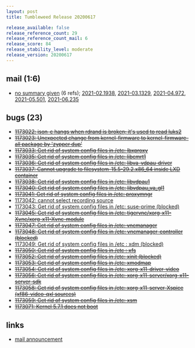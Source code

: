 ```yaml
---
layout: post
title: Tumbleweed Release 20200617

release_available: false
release_reference_count: 29
release_reference_count_mail: 6
release_score: 84
release_stability_level: moderate
release_version: 20200617
---
```


## mail (1:6)

- [no summary given](https://github.com/boombatower/tumbleweed-review/issues/10) (6 refs); [2021-02.1938](https://github.com/boombatower/tumbleweed-review/issues/10), [2021-03.1329](https://github.com/boombatower/tumbleweed-review/issues/10), [2021-04.972](https://github.com/boombatower/tumbleweed-review/issues/10), [2021-05.501](https://github.com/boombatower/tumbleweed-review/issues/10), [2021-06.235](https://github.com/boombatower/tumbleweed-review/issues/10)

## bugs (23)

<!--more-->

- ~~[1173022: json-c hangs when rdrand is broken; it's used to read luks2](https://bugzilla.opensuse.org/show_bug.cgi?id=1173022)~~
- ~~[1173023: Unexpected change from kernel-firmware to kernel-firmware-all package by 'zypper dup'](https://bugzilla.opensuse.org/show_bug.cgi?id=1173023)~~
- ~~[1173033: Get rid of system config files in /etc: lbxproxy](https://bugzilla.opensuse.org/show_bug.cgi?id=1173033)~~
- ~~[1173035: Get rid of system config files in /etc: libcmrt1](https://bugzilla.opensuse.org/show_bug.cgi?id=1173035)~~
- ~~[1173036: Get rid of system config files in /etc: libva-vdpau-driver](https://bugzilla.opensuse.org/show_bug.cgi?id=1173036)~~
- ~~[1173037: Cannot upgrade to filesystem-15.5-29.2.x86_64 inside LXD container](https://bugzilla.opensuse.org/show_bug.cgi?id=1173037)~~
- ~~[1173038: Get rid of system config files in /etc: libvdpau1](https://bugzilla.opensuse.org/show_bug.cgi?id=1173038)~~
- ~~[1173040: Get rid of system config files in /etc: libvdpau_va_gl1](https://bugzilla.opensuse.org/show_bug.cgi?id=1173040)~~
- ~~[1173041: Get rid of system config files in /etc: proxymngr](https://bugzilla.opensuse.org/show_bug.cgi?id=1173041)~~
- [1173042: cannot select recording source](https://bugzilla.opensuse.org/show_bug.cgi?id=1173042)
- [1173043: Get rid of system config files in /etc: suse-prime (blocked)](https://bugzilla.opensuse.org/show_bug.cgi?id=1173043)
- ~~[1173045: Get rid of system config files in /etc: tigervnc/xorg-x11-Xvnc/xorg-x11-Xvnc-module](https://bugzilla.opensuse.org/show_bug.cgi?id=1173045)~~
- ~~[1173047: Get rid of system config files in /etc: vncmanager](https://bugzilla.opensuse.org/show_bug.cgi?id=1173047)~~
- ~~[1173048: Get rid of system config files in /etc: vncmanager-controller (blocked)](https://bugzilla.opensuse.org/show_bug.cgi?id=1173048)~~
- [1173049: Get rid of system config files in /etc : xdm (blocked)](https://bugzilla.opensuse.org/show_bug.cgi?id=1173049)
- ~~[1173050: Get rid of system config files in /etc : xfs](https://bugzilla.opensuse.org/show_bug.cgi?id=1173050)~~
- ~~[1173052: Get rid of system config files in /etc: xinit (blocked)](https://bugzilla.opensuse.org/show_bug.cgi?id=1173052)~~
- ~~[1173053: Get rid of system config files in /etc: xmodmap](https://bugzilla.opensuse.org/show_bug.cgi?id=1173053)~~
- ~~[1173054: Get rid of system config files in /etc: xorg-x11-driver-video](https://bugzilla.opensuse.org/show_bug.cgi?id=1173054)~~
- ~~[1173056: Get rid of system config files in /etc: xorg-x11-server/xorg-x11-server-sdk](https://bugzilla.opensuse.org/show_bug.cgi?id=1173056)~~
- ~~[1173058: Get rid of system config files in /etc: xorg-x11-server-Xspice (xf86-video-qxl sources)](https://bugzilla.opensuse.org/show_bug.cgi?id=1173058)~~
- ~~[1173059: Get rid of system config files in /etc: xsm](https://bugzilla.opensuse.org/show_bug.cgi?id=1173059)~~
- ~~[1173071: Kernel 5.7.1 does not boot](https://bugzilla.opensuse.org/show_bug.cgi?id=1173071)~~



## links

- [mail announcement](https://github.com/boombatower/tumbleweed-review/issues/10)
